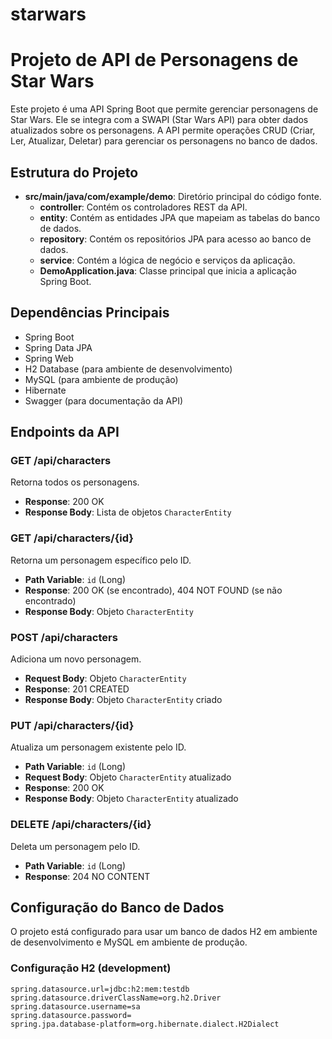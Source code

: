 # starwars
# Projeto de API de Personagens de Star Wars

Este projeto é uma API Spring Boot que permite gerenciar personagens de Star Wars. Ele se integra com a SWAPI (Star Wars API) para obter dados atualizados sobre os personagens. A API permite operações CRUD (Criar, Ler, Atualizar, Deletar) para gerenciar os personagens no banco de dados.

## Estrutura do Projeto

- **src/main/java/com/example/demo**: Diretório principal do código fonte.
  - **controller**: Contém os controladores REST da API.
  - **entity**: Contém as entidades JPA que mapeiam as tabelas do banco de dados.
  - **repository**: Contém os repositórios JPA para acesso ao banco de dados.
  - **service**: Contém a lógica de negócio e serviços da aplicação.
  - **DemoApplication.java**: Classe principal que inicia a aplicação Spring Boot.

## Dependências Principais

- Spring Boot
- Spring Data JPA
- Spring Web
- H2 Database (para ambiente de desenvolvimento)
- MySQL (para ambiente de produção)
- Hibernate
- Swagger (para documentação da API)

## Endpoints da API

### GET /api/characters
Retorna todos os personagens.
- **Response**: 200 OK
- **Response Body**: Lista de objetos `CharacterEntity`

### GET /api/characters/{id}
Retorna um personagem específico pelo ID.
- **Path Variable**: `id` (Long)
- **Response**: 200 OK (se encontrado), 404 NOT FOUND (se não encontrado)
- **Response Body**: Objeto `CharacterEntity`

### POST /api/characters
Adiciona um novo personagem.
- **Request Body**: Objeto `CharacterEntity`
- **Response**: 201 CREATED
- **Response Body**: Objeto `CharacterEntity` criado

### PUT /api/characters/{id}
Atualiza um personagem existente pelo ID.
- **Path Variable**: `id` (Long)
- **Request Body**: Objeto `CharacterEntity` atualizado
- **Response**: 200 OK
- **Response Body**: Objeto `CharacterEntity` atualizado

### DELETE /api/characters/{id}
Deleta um personagem pelo ID.
- **Path Variable**: `id` (Long)
- **Response**: 204 NO CONTENT

## Configuração do Banco de Dados

O projeto está configurado para usar um banco de dados H2 em ambiente de desenvolvimento e MySQL em ambiente de produção.

### Configuração H2 (development)

```properties
spring.datasource.url=jdbc:h2:mem:testdb
spring.datasource.driverClassName=org.h2.Driver
spring.datasource.username=sa
spring.datasource.password=
spring.jpa.database-platform=org.hibernate.dialect.H2Dialect

